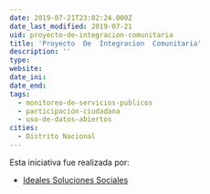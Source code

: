 ```yaml
---
date: 2019-07-21T23:02:24.000Z
date_last_modified: 2019-07-21
uid: proyecto-de-integracion-comunitaria
title: 'Proyecto  De  Integracion  Comunitaria'
description: ''
type: 
website: 
date_ini: 
date_end: 
tags:
  - monitoreo-de-servicios-publicos
  - participación-ciudadana
  - uso-de-datos-abiertos
cities: 
  - Distrito Nacional
---
```


Esta iniciativa fue realizada por:

- [Ideales Soluciones  Sociales](/organizaciones/ideales-soluciones-sociales)
